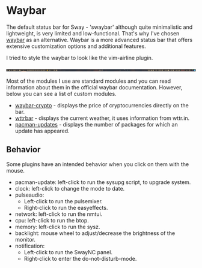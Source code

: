 # Waybar

The default status bar for Sway - 'swaybar' although quite minimalistic and
lightweight, is very limited and low-functional. That's why I've chosen [waybar](https://github.com/Alexays/Waybar)
as an alternative. Waybar is a more advanced status bar that offers extensive
customization options and additional features.

I tried to style the waybar to look like the vim-airline plugin.

![waybar](waybar.png "Waybar")

Most of the modules I use are standard modules and you can read information
about them in the official waybar documentation. However, below you can see
a list of custom modules.

- [waybar-crypto](https://github.com/Chadsr/waybar-crypto) - displays the price
  of cryptocurrencies directly on the bar.
- [wttrbar](https://github.com/bjesus/wttrbar) - displays the current weather,
  it uses information from wttr.in.
- [pacman-updates](https://github.com/coffebar/waybar-module-pacman-updates) -
  displays the number of packages for which an update has appeared.

## Behavior

Some plugins have an intended behavior when you click on them with the mouse.

- pacman-update: left-click to run the sysupg script, to upgrade system.
- clock: left-click to change the mode to date.
- pulseaudio:
  - Left-click to run the pulsemixer.
  - Right-click to run the easyeffects.
- network: left-click to run the nmtui.
- cpu: left-click to run the btop.
- memory: left-click to run the sysz.
- backlight: mouse wheel to adjust/decrease the brightness of the monitor.
- notification:
  - Left-click to run the SwayNC panel.
  - Right-click to enter the do-not-disturb-mode.
